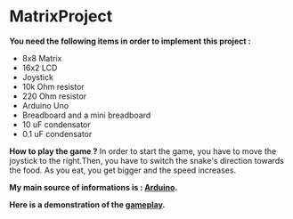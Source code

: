 # MatrixProject
**You need the following items in order to implement this project :**
* 8x8 Matrix
* 16x2 LCD
* Joystick
* 10k Ohm resistor
* 220 Ohm resistor
* Arduino Uno
* Breadboard and a mini breadboard
* 10 uF condensator
* 0.1 uF condensator

**How to play the game ?**
In order to start the game, you have to move the joystick to the right.Then, you have to switch the snake's direction towards the food. As you eat, you get bigger and the speed increases.

**My main source of informations is : [Arduino](https://www.arduino.cc/).**

**Here is a demonstration of the [gameplay](https://vimeo.com/307886825).**
